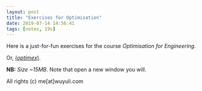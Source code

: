 ```yaml
---
layout: post
title: "Exercises for Optimisation"
date: 2019-07-14 14:56:41
tags: [notes, 19s]
---
```


Here is a just-for-fun exercises for the course *Optimisation for Engineering*.

Or, <a href="https://yuliwu.github.io/cloud/optimex/optimex.pdf" target="_blank">(_optimex_)</a>.

**NB:** *Size ~15MB*. Note that open a new window you will.

All rights (c) me[at]wuyuli.com

